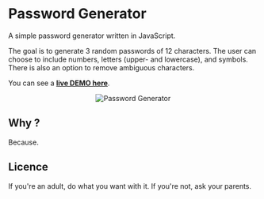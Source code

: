 # Password Generator

A simple password generator written in JavaScript.  
  
The goal is to generate 3 random passwords of 12 characters. The user can choose to include numbers, letters (upper- and lowercase), and symbols.
There is also an option to remove ambiguous characters.
  
You can see a [**live DEMO here**](https://mkspcd.github.io/password-generator/).  
  
  
<p align="center">
  <img src="https://raw.githubusercontent.com/mkspcd/password-generator/master/screenshot.png" alt="Password Generator" />
</p>
  
## Why ?
Because.

## Licence
If you're an adult, do what you want with it. If you're not, ask your parents.
